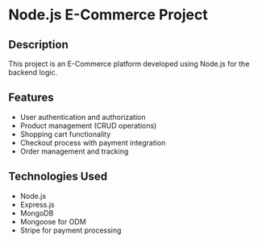 # Node.js E-Commerce Project

## Description
This project is an E-Commerce platform developed using Node.js for the backend logic.

## Features
- User authentication and authorization
- Product management (CRUD operations)
- Shopping cart functionality
- Checkout process with payment integration
- Order management and tracking

## Technologies Used
- Node.js
- Express.js
- MongoDB
- Mongoose for ODM
- Stripe for payment processing
